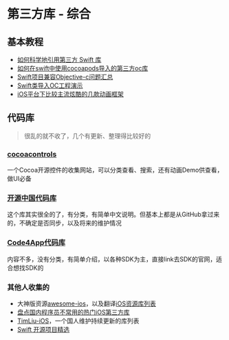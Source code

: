 # 第三方库 - 综合
## 基本教程
- [如何科学地引用第三方 Swift 库][1]
- [如何在swift中使用cocoapods导入的第三方oc库][2]
- [Swift项目兼容Objective-c问题汇总][3]
- [Swift类导入OC工程演示][4]
- [iOS平台下比较主流炫酷的几款动画框架][5]

## 代码库
> 很乱的就不收了，几个有更新、整理得比较好的

### [cocoacontrols][6]
一个Cocoa开源控件的收集网站，可以分类查看、搜索，还有动画Demo供查看，做UI必备
### [开源中国代码库][7]
这个库其实很全的了，有分类，有简单中文说明。但基本上都是从GitHub拿过来的，不确定是否同步，以及将来的维护情况
### [Code4App代码库][8]
内容不多，没有分类，有简单介绍，以各种SDK为主，直接link去SDK的官网，适合想找SDK的
### 其他人收集的
- 大神版资源[awesome-ios][9]，以及翻译[iOS资源库列表][10]
- [盘点国内程序员不常用的热门iOS第三方库][11]
- [TimLiu-iOS][12]，一个国人维护持续更新的库列表
- [Swift 开源项目精选][13]



[1]:	http://www.cocoachina.com/cms/wap.php?action=article&id=9201
[2]:	http://www.itnose.net/detail/6121925.html "如何在swift中使用cocoapods导入的第三方oc库"
[3]:	http://www.bubuko.com/infodetail-846370.html
[4]:	http://my.oschina.net/u/1418722/blog/275363
[5]:	https://github.com/sxyx2008/awesome-ios-animation
[6]:	https://www.cocoacontrols.com/
[7]:	http://www.oschina.net/ios/codingList
[8]:	http://code4app.com/resource#develop-class-library
[9]:	https://github.com/vsouza/awesome-ios "awesome-ios"
[10]:	http://app.memect.com/doc/ios.html#awesome-android "iOS资源库列表"
[11]:	http://segmentfault.com/a/1190000003849085 "盘点国内程序员不常用的热门iOS第三方库:看完,还敢自称”精通iOS开发”吗?"
[12]:	https://github.com/Tim9Liu9/TimLiu-iOS "TimLiu-iOS"
[13]:	https://github.com/ipader/SwiftGuide/blob/master/Featured.md